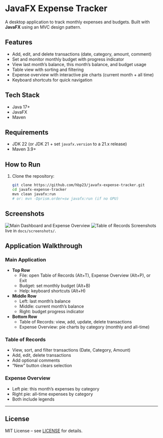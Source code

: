 # JavaFX Expense Tracker

A desktop application to track monthly expenses and budgets. Built with **JavaFX** using an MVC design pattern.  

## Features
- Add, edit, and delete transactions (date, category, amount, comment)  
- Set and monitor monthly budget with progress indicator  
- View last month’s balance, this month’s balance, and budget usage  
- Table view with sorting and filtering  
- Expense overview with interactive pie charts (current month + all time)  
- Keyboard shortcuts for quick navigation  

## Tech Stack
- Java 17+
- JavaFX
- Maven

## Requirements
- JDK 22 (or JDK 21 + set `javafx.version` to a 21.x release)
- Maven 3.9+

## How to Run
1. Clone the repository:
   ```bash
   git clone https://github.com/hbp23/javafx-expense-tracker.git
   cd javafx-expense-tracker
   mvn clean javafx:run
   # or: mvn -Dprism.order=sw javafx:run (if no GPU)

## Screenshots
![Main Dashboard and Expense Overview](docs/screenshots/MainDashboard-ExpenseOverview.png)
![Table of Records](docs/screenshots/TableOfRecords.png)
Screenshots live in `docs/screenshots/`.

## Application Walkthrough

### Main Application
- **Top Row**
  - File: open Table of Records (Alt+T), Expense Overview (Alt+P), or Exit  
  - Budget: set monthly budget (Alt+B)  
  - Help: keyboard shortcuts (Alt+H)  
- **Middle Row**
  - Left: last month’s balance  
  - Middle: current month’s balance  
  - Right: budget progress indicator  
- **Bottom Row**
  - Table of Records: view, add, update, delete transactions  
  - Expense Overview: pie charts by category (monthly and all-time)  

### Table of Records
- View, sort, and filter transactions (Date, Category, Amount)  
- Add, edit, delete transactions  
- Add optional comments  
- “New” button clears selection  

### Expense Overview
- Left pie: this month’s expenses by category  
- Right pie: all-time expenses by category  
- Both include legends  

---

## License
MIT License – see [LICENSE](LICENSE) for details.

